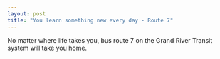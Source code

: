 ```yaml
---
layout: post
title: "You learn something new every day - Route 7"
---
```


No matter where life takes you, bus route 7 on the Grand River Transit system will take you home.
